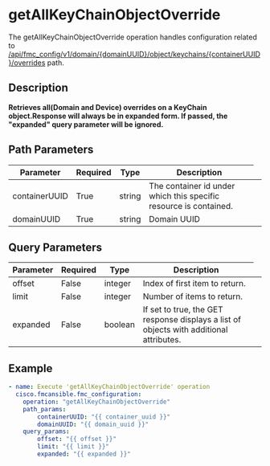 # getAllKeyChainObjectOverride

The getAllKeyChainObjectOverride operation handles configuration related to [/api/fmc_config/v1/domain/{domainUUID}/object/keychains/{containerUUID}/overrides](/paths//api/fmc_config/v1/domain/{domain_uuid}/object/keychains/{container_uuid}/overrides.md) path.&nbsp;
## Description
**Retrieves all(Domain and Device) overrides on a KeyChain object.Response will always be in expanded form. If passed, the "expanded" query parameter will be ignored.**

## Path Parameters
| Parameter | Required | Type | Description |
| --------- | -------- | ---- | ----------- |
| containerUUID | True | string <td colspan=3> The container id under which this specific resource is contained. |
| domainUUID | True | string <td colspan=3> Domain UUID |

## Query Parameters
| Parameter | Required | Type | Description |
| --------- | -------- | ---- | ----------- |
| offset | False | integer <td colspan=3> Index of first item to return. |
| limit | False | integer <td colspan=3> Number of items to return. |
| expanded | False | boolean <td colspan=3> If set to true, the GET response displays a list of objects with additional attributes. |

## Example
```yaml
- name: Execute 'getAllKeyChainObjectOverride' operation
  cisco.fmcansible.fmc_configuration:
    operation: "getAllKeyChainObjectOverride"
    path_params:
        containerUUID: "{{ container_uuid }}"
        domainUUID: "{{ domain_uuid }}"
    query_params:
        offset: "{{ offset }}"
        limit: "{{ limit }}"
        expanded: "{{ expanded }}"

```